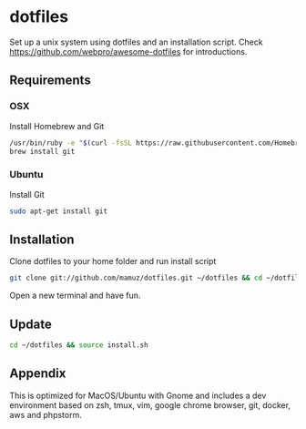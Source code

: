 dotfiles
========

Set up a unix system using dotfiles and an installation script.
Check https://github.com/webpro/awesome-dotfiles for introductions.

## Requirements

### OSX

Install Homebrew and Git

```sh
/usr/bin/ruby -e "$(curl -fsSL https://raw.githubusercontent.com/Homebrew/install/master/install)"
brew install git
```

### Ubuntu

Install Git

```sh
sudo apt-get install git
```

## Installation

Clone dotfiles to your home folder and run install script

```sh
git clone git://github.com/mamuz/dotfiles.git ~/dotfiles && cd ~/dotfiles && source install.sh
```

Open a new terminal and have fun.

## Update 

```sh
cd ~/dotfiles && source install.sh
```

## Appendix

This is optimized for MacOS/Ubuntu with Gnome and includes a dev environment
based on zsh, tmux, vim, google chrome browser, git, docker, aws and phpstorm.
